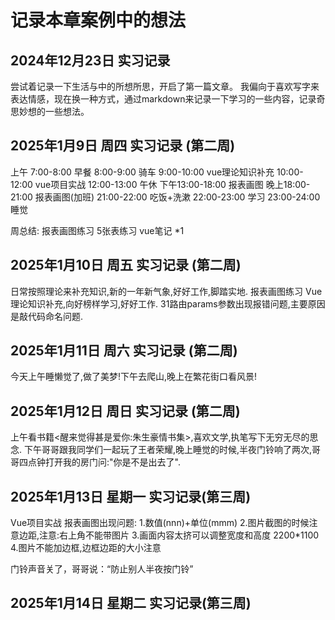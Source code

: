 # 记录本章案例中的想法

## 2024年12月23日 实习记录 
尝试着记录一下生活与中的所想所思，开启了第一篇文章。
我偏向于喜欢写字来表达情感，现在换一种方式，通过markdown来记录一下学习的一些内容，记录奇思妙想的一些想法。

## 2025年1月9日 周四 实习记录 (第二周) 
上午
    7:00-8:00  早餐
    8:00-9:00  骑车 
    9:00-10:00 vue理论知识补充
    10:00-12:00 vue项目实战
    12:00-13:00 午休
下午13:00-18:00 报表画图
晚上18:00-21:00 报表画图(加班)
    21:00-22:00 吃饭+洗漱
    22:00-23:00 学习
    23:00-24:00 睡觉


周总结:
    报表画图练习 5张表练习
    vue笔记 *1

## 2025年1月10日 周五 实习记录 (第二周) 
日常按照理论来补充知识,新的一年新气象,好好工作,脚踏实地.
报表画图练习 Vue理论知识补充,向好榜样学习,好好工作.
31路由params参数出现报错问题,主要原因是敲代码命名问题.

## 2025年1月11日 周六 实习记录 (第二周)
今天上午睡懒觉了,做了美梦!下午去爬山,晚上在繁花街口看风景!

## 2025年1月12日 周日 实习记录 (第二周)
上午看书籍<醒来觉得甚是爱你:朱生豪情书集>,喜欢文学,执笔写下无穷无尽的思念.
下午哥哥跟我同学们一起玩了王者荣耀,晚上睡觉的时候,半夜门铃响了两次,哥哥四点钟打开我的房门问:"你是不是出去了".

## 2025年1月13日 星期一 实习记录(第三周)
Vue项目实战
报表画图出现问题:
1.数值(nnn)+单位(mmm)
2.图片截图的时候注意边距,注意:右上角不能带图片
3.画面内容太挤可以调整宽度和高度   2200*1100
4.图片不能加边框,边框边距的大小注意

门铃声音关了，哥哥说：“防止别人半夜按门铃”

## 2025年1月14日 星期二 实习记录(第三周)



